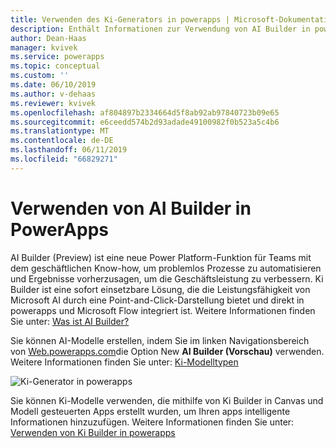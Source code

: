 ```yaml
---
title: Verwenden des Ki-Generators in powerapps | Microsoft-Dokumentation
description: Enthält Informationen zur Verwendung von AI Builder in powerapps.
author: Dean-Haas
manager: kvivek
ms.service: powerapps
ms.topic: conceptual
ms.custom: ''
ms.date: 06/10/2019
ms.author: v-dehaas
ms.reviewer: kvivek
ms.openlocfilehash: af804897b2334664d5f8ab92ab97840723b09e65
ms.sourcegitcommit: e6ceedd574b2d93adade49100982f0b523a5c4b6
ms.translationtype: MT
ms.contentlocale: de-DE
ms.lasthandoff: 06/11/2019
ms.locfileid: "66829271"
---
```

# <a name="use-ai-builder-in-powerapps"></a>Verwenden von AI Builder in PowerApps

AI Builder (Preview) ist eine neue Power Platform-Funktion für Teams mit dem geschäftlichen Know-how, um problemlos Prozesse zu automatisieren und Ergebnisse vorherzusagen, um die Geschäftsleistung zu verbessern. Ki Builder ist eine sofort einsetzbare Lösung, die die Leistungsfähigkeit von Microsoft AI durch eine Point-and-Click-Darstellung bietet und direkt in powerapps und Microsoft Flow integriert ist. Weitere Informationen finden Sie unter: [Was ist AI Builder?](/ai-builder/)

Sie können AI-Modelle erstellen, indem Sie im linken Navigationsbereich von [Web.powerapps.com](https://web.powerapps.com)die Option New **AI Builder (Vorschau)** verwenden. Weitere Informationen finden Sie unter: [Ki-Modelltypen](/ai-builder/model-types)

![Ki-Generator in powerapps](media/ai-builder.png "Ki-Generator in powerapps")

Sie können Ki-Modelle verwenden, die mithilfe von Ki Builder in Canvas und Modell gesteuerten Apps erstellt wurden, um Ihren apps intelligente Informationen hinzuzufügen. Weitere Informationen finden Sie unter: [Verwenden von Ki Builder in powerapps](/ai-builder/use-in-powerapps-overview)
